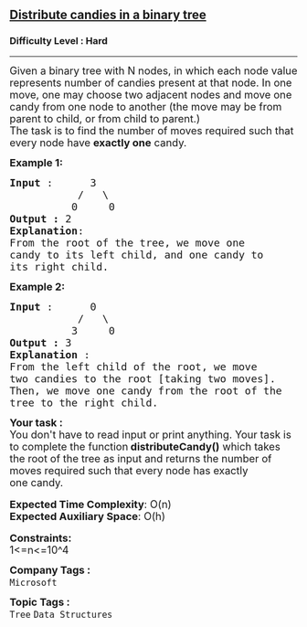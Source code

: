 <h2><a href="https://practice.geeksforgeeks.org/problems/distribute-candies-in-a-binary-tree/0">Distribute candies in a binary tree</a></h2><h3>Difficulty Level : Hard</h3><hr><div class="problems_problem_content__Xm_eO"><p><span style="font-size:18px">Given a binary tree with N nodes, in which each node value represents number of candies present at that node. In one move, one may choose two adjacent nodes and move one candy from one node to another (the move may be from parent to child, or from child to parent.)&nbsp;<br>
The task is to find the number of moves required such that every node have&nbsp;<strong>exactly one</strong>&nbsp;candy.</span></p>

<p><span style="font-size:18px"><strong>Example 1:</strong></span></p>

<pre><span style="font-size:18px"><strong>Input </strong>:      3
           /   \
          0     0 
<strong>Output : </strong>2
<strong>Explanation</strong>: 
From the root of the tree, we move one 
candy to its left child, and one candy to
its right child.
</span></pre>

<p><span style="font-size:18px"><strong>Example 2:</strong></span></p>

<pre><span style="font-size:18px"><strong>Input </strong>:      0
           /   \
          3     0  
<strong>Output : </strong>3
<strong>Explanation </strong>: 
From the left child of the root, we move 
two candies to the root [taking two moves]. 
Then, we move one candy from the root of the 
tree to the right child.</span></pre>

<div><span style="font-size:18px"><strong>Your task :</strong></span></div>

<div><span style="font-size:18px">You don't have to read input or print anything. Your task is to complete the function<strong> distributeCandy()</strong> which takes the root of the tree as input and returns the number of moves required&nbsp;such that every node has&nbsp;exactly one&nbsp;candy.</span></div>

<div>&nbsp;</div>

<div><span style="font-size:18px"><strong>Expected Time Complexity</strong>: O(n)</span></div>

<div><span style="font-size:18px"><strong>Expected Auxiliary Space</strong>: O(h)</span></div>

<div>&nbsp;</div>

<div><span style="font-size:18px"><strong>Constraints:</strong></span></div>

<div><span style="font-size:18px">1&lt;=n&lt;=10^4</span></div>
</div><p><span style=font-size:18px><strong>Company Tags : </strong><br><code>Microsoft</code>&nbsp;<br><p><span style=font-size:18px><strong>Topic Tags : </strong><br><code>Tree</code>&nbsp;<code>Data Structures</code>&nbsp;